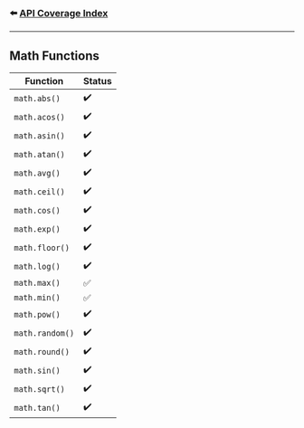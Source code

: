 ### ⬅️ [API Coverage Index](../api-coverage.md)

---

## Math Functions

| Function        | Status |
| --------------- | ------ |
| `math.abs()`    | ✔️     |
| `math.acos()`   | ✔️     |
| `math.asin()`   | ✔️     |
| `math.atan()`   | ✔️     |
| `math.avg()`    | ✔️     |
| `math.ceil()`   | ✔️     |
| `math.cos()`    | ✔️     |
| `math.exp()`    | ✔️     |
| `math.floor()`  | ✔️     |
| `math.log()`    | ✔️     |
| `math.max()`    | ✅     |
| `math.min()`    | ✅     |
| `math.pow()`    | ✔️     |
| `math.random()` | ✔️     |
| `math.round()`  | ✔️     |
| `math.sin()`    | ✔️     |
| `math.sqrt()`   | ✔️     |
| `math.tan()`    | ✔️     |
